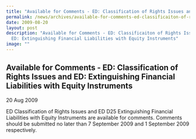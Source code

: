 ```yaml
---
title: "Available for Comments - ED: Classification of Rights Issues and ED: Extinguishing Financial Liabilities with Equity Instruments"
permalink: /news/archives/available-for-comments-ed-classificaiton-of-rights-issues-and-ed-extinguishing-fin/
date: 2009-08-20
layout: post
description: "Available for Comments - ED: Classificaiton of Rights Issues and
  ED: Extinguishing Financial Liabilities with Equity Instruments"
image: ""
---
```

Available for Comments - ED: Classification of Rights Issues and ED: Extinguishing Financial Liabilities with Equity Instruments
--------------------------------------------------------------------------------------------------------------------------------

20 Aug 2009

ED Classification of Rights Issues and ED D25 Extinguishing Financial Liabilities with Equity Instruments are available for comments. Comments should be submitted no later than 7 September 2009 and 1 September 2009 respectively.